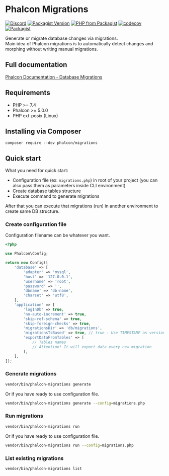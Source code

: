 # Phalcon Migrations

[![Discord](https://img.shields.io/discord/310910488152375297?label=Discord)](http://phalcon.link/discord)
[![Packagist Version](https://img.shields.io/packagist/v/phalcon/migrations)](https://packagist.org/packages/phalcon/migrations)
[![PHP from Packagist](https://img.shields.io/packagist/php-v/phalcon/migrations)](https://packagist.org/packages/phalcon/migrations)
[![codecov](https://codecov.io/gh/phalcon/migrations/branch/master/graph/badge.svg)](https://codecov.io/gh/phalcon/migrations)
[![Packagist](https://img.shields.io/packagist/dd/phalcon/migrations)](https://packagist.org/packages/phalcon/migrations/stats)

Generate or migrate database changes via migrations.  
Main idea of Phalcon migrations is to automatically detect changes and morphing without writing manual migrations.

## Full documentation

[Phalcon Documentation - Database Migrations](https://docs.phalcon.io/latest/en/db-migrations)

## Requirements

*  PHP >= 7.4
*  Phalcon >= 5.0.0
*  PHP ext-posix (Linux)

## Installing via Composer

```
composer require --dev phalcon/migrations
```

## Quick start

What you need for quick start:

*  Configuration file (ex: `migrations.php`) in root of your project (you can also pass them as parameters inside CLI environment)
*  Create database tables structure
*  Execute command to generate migrations

After that you can execute that migrations (run) in another environment to create same DB structure.

### Create configuration file

Configuration filename can be whatever you want.

```php
<?php

use Phalcon\Config;

return new Config([
    'database' => [
        'adapter' => 'mysql',
        'host' => '127.0.0.1',
        'username' => 'root',
        'password' => '',
        'dbname' => 'db-name',
        'charset' => 'utf8',
    ],
    'application' => [
        'logInDb' => true,
        'no-auto-increment' => true,
        'skip-ref-schema' => true,
        'skip-foreign-checks' => true,
        'migrationsDir' => 'db/migrations',
        'migrationsTsBased' => true, // true - Use TIMESTAMP as version name, false - use versions
        'exportDataFromTables' => [
            // Tables names
            // Attention! It will export data every new migration
        ],
    ],
]);
```

### Generate migrations

```bash
vendor/bin/phalcon-migrations generate
```

Or if you have ready to use configuration file.
```bash
vendor/bin/phalcon-migrations generate --config=migrations.php
```

### Run migrations

```bash
vendor/bin/phalcon-migrations run
```

Or if you have ready to use configuration file.
```bash
vendor/bin/phalcon-migrations run --config=migrations.php
```

### List existing migrations

```bash
vendor/bin/phalcon-migrations list
```
